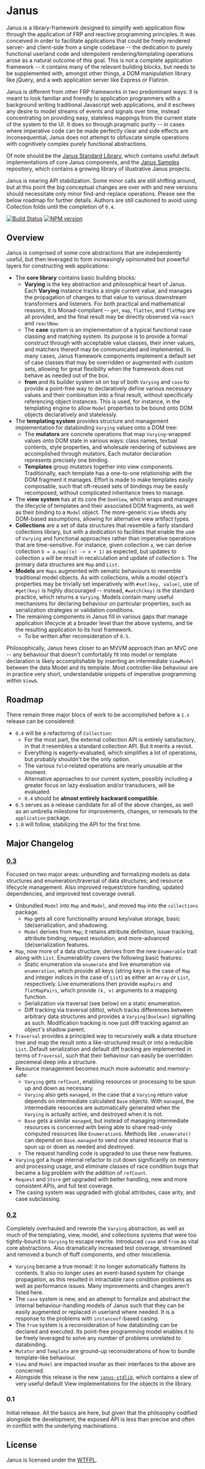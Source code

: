 Janus
=====

Janus is a library-framework designed to simplify web application flow through the application of FRP and reactive programming principles. It was conceived in order to facilitate applications that could be freely rendered server- and client-side from a single codebase -- the dedication to purely functional userland code and idempotent rendering/templating operations arose as a natural outcome of this goal. This is not a complete application framework -- it contains many of the relevant building blocks, but needs to be supplemented with, amongst other things, a DOM manipulation library like jQuery, and a web application server like Express or Flatiron.

Janus is different from other FRP frameworks in two predominant ways: it is meant to look familiar and friendly to application programmers with a background writing traditional Javascript web applications, and it eschews any desire to model streams of events and signals over time, instead concentrating on providing easy, stateless mappings from the current state of the system to the UI. It does so through pragmatic purity -- in cases where imperative code can be made perfectly clear and side effects are inconsequential, Janus does not attempt to obfuscate simple operations with cognitively complex purely functional abstractions.

Of note should be the [Janus Standard Library](https://github.com/clint-tseng/janus-stdlib), which contains useful default implementations of core Janus components, and the [Janus Samples](https://github.com/clint-tseng/janus-samples) repository, which contains a growing library of illustrative Janus projects.

Janus is nearing API stabilization. Some minor calls are still shifting around, but at this point the big conceptual changes are over with and new versions should necessitate only minor find-and-replace operations. Please see the below roadmap for further details. Authors are still cautioned to avoid using Collection folds until the completion of `0.4`.

[![Build Status](https://img.shields.io/travis/clint-tseng/janus.svg)](http://travis-ci.org/clint-tseng/janus) [![NPM version](https://img.shields.io/npm/v/janus.svg)](https://www.npmjs.com/package/janus)

Overview
--------

Janus is comprised of some core abstractions that are independently useful, but then leveraged to form increasingly opinionated but powerful layers for constructing web applications:

* The **core library** contains basic building blocks:
    * **Varying** is the key abstraction and philosophical heart of Janus. Each **Varying** instance tracks a single current value, and manages the propagation of changes to that value to various downstream transformers and listeners. For both practical and mathematical reasons, it is Monad-compliant -- `get`, `map`, `flatten`, and `flatMap` are all provided, and the final result may be directly observed via `react` and `reactNow`.
    * The **case** system is an implementation of a typical functional case classing and matching system. Its purpose is to provide a formal construct through with acceptable value classes, their inner values, and matchers thereof may be communicated and implemented. In many cases, Janus framework components implement a default set of case classes that may be overridden or augmented with custom sets, allowing for great flexibility when the framework does not behave as needed out of the box.
    * **from** and its builder system sit on top of both `Varying` and `case` to provide a point-free way to declaratively define various necessary values and their combination into a final result, without specifically referencing object instances. This is used, for instance, in the templating engine to allow `Model` properties to be bound onto DOM objects declaratively and statelessly.
* The **templating system** provides structure and management implementation for databinding `Varying` values onto a DOM tree:
    * The **mutators** are concrete operations that map `Varying`-wrapped values onto DOM state in various ways: class names, textual contents, style properties, and wholesale rendering of subviews are accomplished through mutators. Each mutator declaration represents precisely one binding.
    * **Templates** group mutators together into view components. Traditionally, each template has a one-to-one relationship with the DOM fragment it manages. Effort is made to make templates easily composable, such that oft-reused sets of bindings may be easily recomposed, without complicated inheritance trees to manage.
* The **view system** has at its core the `DomView`, which wraps and manages the lifecycle of templates and their associated DOM fragments, as well as their binding to a `Model` object. The more-generic `View` sheds any DOM-based assumptions, allowing for alternative view artifact types.
* **Collections** are a set of data structures that resemble a fairly standard collections library, but with a dedication to facilities that enable the use of `Varying` and functional approaches rather than imperative operations that are time-sensitive. For instance, given collection `a`, we can derive collection `b = a.map((x) -> x + 1)` as expected, but updates to collection `a` will be result in recalculation and update of collection `b`. The primary data structures are `Map` and `List`.
* **Models** are `Maps` augmented with sematic behaviours to resemble traditional model objects. As with collections, while a model object's properties may be trivially set imperatively with `#set(key, value)`, use of `#get(key)` is highly discouraged -- instead, `#watch(key)` is the standard practice, which returns a `Varying`. Models contain many useful mechanisms for declaring behaviour on particular properties, such as serialization strategies or validation conditions.
* The remaining components in Janus fill in various gaps that manage application lifecycle at a broader level than the above systems, and tie the resulting application to its host framework.
    * To be written after reconsideration of `0.5`.

Philosophically, Janus hews closer to an MVVM approach than an MVC one -- any behaviour that doesn't comfortably fit into model or template declaration is likely accomplishable by inserting an intermediate `ViewModel` between the data Model and its template. Most controller-like behaviour are in practice very short, understandable snippets of imperative programming within `View`s.

Roadmap
-------

There remain three major blocs of work to be accomplished before a `1.x` release can be considered:

* `0.4` will be a refactoring of `Collection`:
    * For the most part, the external collection API is entirely satisfactory, in that it resembles a standard collection API. But it merits a revisit.
    * Everything is eagerly-evaluated, which simplifies a lot of operations, but probably shouldn't be the only option.
    * The various `fold`-related operations are nearly unusable at the moment.
    * Alternative approaches to our current system, possibly including a greater focus on lazy evaluation and/or transducers, will be evaluated.
    * `0.4` should be **almost entirely backward compatible**.
* `0.5` serves as a release candidate for all of the above changes, as well as an umbrella milestone for improvements, changes, or removals to the `application` package.
* `1.0` will follow, stabilizing the API for the first time.

Major Changelog
---------------

### [0.3](https://github.com/clint-tseng/janus/compare/0.2...0.3)

Focused on two major areas: unbundling and formalizing models as data structures and enumeration/traversal of data structures; and resource lifecycle management. Also improved request/store handling, updated dependencies, and improved test coverage overall.

* Unbundled `Model` into `Map` and `Model`, and moved `Map` into the `collections` package.
    * `Map` gets all core functionality around key/value storage, basic (de)serialization, and shadowing.
    * `Model` derives from `Map`; it retains attribute definition, issue tracking, attribute binding, request resolution, and more-advanced (de)serialization features.
* `Map`, now more of a data structure, derives from the new `Enumerable` trait along with `List`. Enumerability covers the following basic features:
    * Static enumeration via `enumerate` and live enumeration via `enumeration`, which provide all keys (string keys in the case of `Map` and integer indices in the case of `List`) as either an `Array` or `List`, respectively. Live enumerations then provide `mapPairs` and `flatMapPairs`, which provide `(k, v)` arguments to a mapping function.
    * Serialization via traversal (see below) on a static enumeration.
    * Diff tracking via traversal (ditto), which tracks differences between arbitrary data structures and provides a `Varying[Boolean]` signalling as such. Modification tracking is now just diff tracking against an object's shadow parent.
* `Traversal` provides a principled way to recursively walk a data structure tree and map the result onto a like-structured result or into a reducible `List`. Default serialization and default diff tracking are implemented in terms of `Traversal`, such that their behaviour can easily be overridden piecemeal deep into a structure.
* Resource management becomes much more automatic and memory-safe:
    * `Varying` gets `refCount`, enabling resources or processing to be spun up and down as necessary.
    * `Varying` also gets `managed`, in the case that a `Varying` return value depends on intermediate calculated `Base` objects. With `managed`, the intermediate resources are automatically generated when the `Varying` is actually active, and destroyed when it is not.
    * `Base` gets a similar `managed`, but instead of managing intermediate resources is concerned with being able to share read-only computed resources like `Enumeration`s. Methods like `.enumerate()` can depend on `Base.managed` to vend one shared resource that is spun up or down as needed and destroyed.
    * The request handling code is upgraded to use these new features.
* `Varying` got a huge internal refactor to cut down significantly on memory and processing usage, and eliminate classes of race condition bugs that became a big problem with the addition of `refCount`.
* `Request` and `Store` get upgraded with better handling, new and more consistent APIs, and full test coverage.
* The casing system was upgraded with global attributes, case arity, and case subclassing.


### [0.2](https://github.com/clint-tseng/janus/compare/0.1...0.2)

Completely overhauled and rewrote the `Varying` abstraction, as well as much of the templating, view, model, and collections systems that were too tightly-bound to `Varying` to escape rewrite. Introduced `case` and `from` as vital core abstractions. Also dramatically increased test coverage, streamlined and removed a bunch of fluff components, and other miscellenia.

* `Varying` became a true monad: it no longer automatically flattens its contents. It also no longer uses an event-based system for change propagation, as this resulted in intractable race condition problems as well as performance issues. Many improvements and changes aren't listed here.
* The `case` system is new, and an attempt to formalize and abstract the internal behaviour-handling models of Janus such that they can be easily augmented or replaced in userland where needed. It is a response to the problems with `instanceof`-based casing.
* The `from` system is a reconsideration of how databinding can be declared and executed. Its point-free programming model enables it to be freely leveraged to solve any number of problems unrelated to databinding.
* `Mutator` and `Template` are ground-up reconsiderations of how to bundle template-like behaviour.
* `View` and `Model` are impacted insofar as their interfaces to the above are concerned.
* Alongside this release is the new [`janus-stdlib`](https://github.com/clint-tseng/janus-stdlib), which contains a slew of very useful default View implementations for the objects in the library.

### 0.1

Initial release. All the basics are here, but given that the philosophy codified alongside the development, the exposed API is less than precise and often in conflict with the underlying machinations.

License
-------

Janus is licensed under the [WTFPL](http://www.wtfpl.net/about/).

